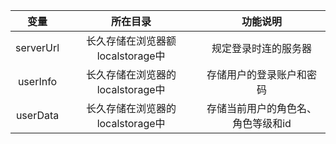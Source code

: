 | 变量 | 所在目录 | 功能说明 |
| :---: | :---: | :---: |
| serverUrl | 长久存储在浏览器额localstorage中 | 规定登录时连的服务器 |
| userInfo | 长久存储在浏览器的localstorage中 | 存储用户的登录账户和密码 |
| userData | 长久存储在浏览器的localstorage中 | 存储当前用户的角色名、角色等级和id |



